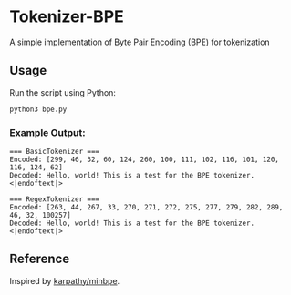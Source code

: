 
# Tokenizer-BPE
A simple implementation of Byte Pair Encoding (BPE) for tokenization

## Usage
Run the script using Python:
```bash
python3 bpe.py
```
### Example Output:
```
=== BasicTokenizer ===
Encoded: [299, 46, 32, 60, 124, 260, 100, 111, 102, 116, 101, 120, 116, 124, 62]
Decoded: Hello, world! This is a test for the BPE tokenizer. <|endoftext|>

=== RegexTokenizer ===
Encoded: [263, 44, 267, 33, 270, 271, 272, 275, 277, 279, 282, 289, 46, 32, 100257]
Decoded: Hello, world! This is a test for the BPE tokenizer. <|endoftext|>
```
## Reference
Inspired by [karpathy/minbpe](https://github.com/karpathy/minbpe).
